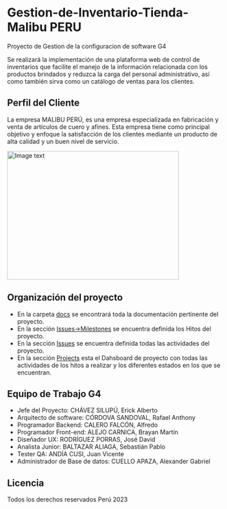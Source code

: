
# Gestion-de-Inventario-Tienda-Malibu PERU
Proyecto de Gestion de la configuracion de software G4

Se realizará la implementación de una plataforma web de control de inventarios que facilite el manejo de la información relacionada con los productos brindados y reduzca la carga del personal administrativo, así como también sirva como un catálogo de ventas para los clientes.

## Perfil del Cliente
La empresa MALIBU PERÚ, es una empresa especializada en fabricación y venta de artículos de cuero y afines.
Esta empresa tiene como principal objetivo y enfoque la satisfacción de los clientes mediante un producto de alta calidad y un buen nivel de servicio.

<img src="https://scontent-lim1-1.xx.fbcdn.net/v/t39.30808-6/277809411_5270834796281223_8981511780597114028_n.jpg?_nc_cat=111&ccb=1-7&_nc_sid=09cbfe&_nc_eui2=AeHPGzAzm8rKAcUzDsR_60aBNNgyGmxvaBU02DIabG9oFcRMGU5cLwGpD4rS7L0tu2mxCBK68jcYZZ5xCfPLdFB1&_nc_ohc=hKZo7uLp1mkAX8Z0srq&_nc_ht=scontent-lim1-1.xx&oh=00_AfBenhsXqYWFPPhrTLi8jVVdRc9mkOfI9d_NGN5zXKYEhQ&oe=64343F63" alt="Image text" width="400" height="300">

## Organización del proyecto

<ul>
  <li>En la carpeta <a href="https://github.com/a-calero3/Gestion-de-Inventario-Malibu-Peru/tree/main/docs">docs</a> se encontrará toda la documentación pertinente del proyecto.</li>
  <li>En la sección <a href="https://github.com/a-calero3/Gestion-de-Inventario-Malibu-Peru/milestones">Issues->Milestones</a> se encuentra definida los Hitos del proyecto.</li>
  <li>En la sección <a href="https://github.com/a-calero3/Gestion-de-Inventario-Malibu-Peru/issues">Issues</a> se encuentra definida todas las actividades del proyecto.</li>
  <li>En la sección <a href="https://github.com/users/a-calero3/projects/8">Projects</a> esta el Dahsboard de proyecto con todas las actividades de los hitos a realizar y los diferentes estados en los que se encuentran.</li>
</ul>

## Equipo de Trabajo G4

<ul>
  <li>Jefe del Proyecto:
CHÁVEZ SILUPÚ, Erick Alberto</li>
  <li>Arquitecto de software:
CÓRDOVA SANDOVAL, Rafael Anthony</li>
  <li>Programador Backend: 
CALERO FALCÓN, Alfredo</li>
  <li>Programador Front-end: 
ALEJO CARNICA, Brayan Martín</li>
  <li>Diseñador UX:
RODRÍGUEZ PORRAS, José David</li>
  <li>Analista Junior:
BALTAZAR ALIAGA, Sebastián Pablo</li>
  <li>Tester QA:
ANDÍA CUSI, Juan Vicente</li>
  <li>Administrador de Base de datos:
CUELLO APAZA, Alexander Gabriel</li>
</ul>
 
## Licencia
Todos los derechos reservados Perú 2023
